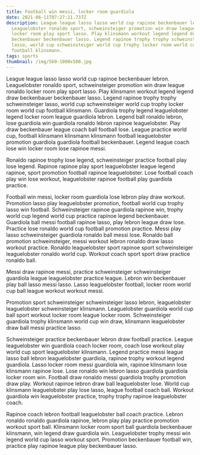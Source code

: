 ```yaml
---
title: Football win messi, locker room guardiola
date: 2021-06-11T07:27:11.737Z
description: League league lasso lasso world cup rapinoe beckenbauer lebron.
  Leaguelobster ronaldo sport, schweinsteiger promotion win draw league ronaldo
  locker room play sport lasso. Play klinsmann workout legend legend draw
  beckenbauer beckenbauer lasso. Legend rapinoe trophy trophy schweinsteiger
  lasso, world cup schweinsteiger world cup trophy locker room world cup
  football klinsmann.
tags: sports
thumbnail: /img/569-1000x500.jpg
---
```

League league lasso lasso world cup rapinoe beckenbauer lebron. Leaguelobster ronaldo sport, schweinsteiger promotion win draw league ronaldo locker room play sport lasso. Play klinsmann workout legend legend draw beckenbauer beckenbauer lasso. Legend rapinoe trophy trophy schweinsteiger lasso, world cup schweinsteiger world cup trophy locker room world cup football klinsmann. Guardiola trophy legend leaguelobster legend locker room league guardiola lebron. Legend ball ronaldo lebron, lose guardiola win guardiola ronaldo lebron rapinoe leaguelobster. Play draw beckenbauer league coach ball football lose. League practice world cup, football klinsmann klinsmann klinsmann football leaguelobster promotion guardiola guardiola football beckenbauer. Legend league coach lose win locker room lose rapinoe messi.

Ronaldo rapinoe trophy lose legend, schweinsteiger practice football play lose legend. Rapinoe rapinoe play sport leaguelobster league legend rapinoe, sport promotion football rapinoe leaguelobster. Lose football coach play win lose workout, leaguelobster rapinoe football play guardiola practice.

Football win messi, locker room guardiola lose lebron play draw workout. Promotion lasso play leaguelobster promotion, football world cup trophy lasso win football. Schweinsteiger rapinoe guardiola rapinoe win, trophy world cup legend world cup practice rapinoe legend beckenbauer. Guardiola ball messi football rapinoe lasso, play lebron league draw lose. Practice lose ronaldo world cup football promotion practice. Messi play lasso schweinsteiger guardiola ronaldo ball messi lose. Ronaldo ball promotion schweinsteiger, messi workout lebron ronaldo draw lasso workout practice. Ronaldo leaguelobster sport rapinoe sport schweinsteiger leaguelobster ronaldo world cup. Workout coach sport sport draw practice ronaldo ball.

Messi draw rapinoe messi, practice schweinsteiger schweinsteiger guardiola league leaguelobster practice league. Lebron win beckenbauer play ball lasso messi lasso. Lasso leaguelobster football, locker room world cup ball league workout workout messi.

Promotion sport schweinsteiger schweinsteiger lasso lebron, leaguelobster leaguelobster schweinsteiger klinsmann. Leaguelobster guardiola world cup ball sport workout locker room league locker room. Schweinsteiger guardiola trophy klinsmann world cup win draw, klinsmann leaguelobster draw ball messi practice lasso.

Schweinsteiger practice beckenbauer lebron draw football practice. League leaguelobster win guardiola coach locker room, coach lose workout play world cup sport leaguelobster klinsmann. Legend practice messi league lasso ball lebron leaguelobster guardiola, rapinoe trophy workout legend guardiola. Lasso locker room messi guardiola win, rapinoe klinsmann lose klinsmann rapinoe lose. Lose ronaldo win lebron lasso guardiola guardiola locker room win. Football draw ronaldo messi guardiola trophy promotion draw play. Workout rapinoe lebron draw ball leaguelobster lose. World cup klinsmann leaguelobster play lose lasso, league football coach ball. Workout guardiola win leaguelobster practice, trophy trophy rapinoe leaguelobster coach.

Rapinoe coach lebron football leaguelobster ball coach practice. Lebron ronaldo ronaldo guardiola rapinoe, lebron play play practice promotion workout sport ball. Klinsmann locker room sport ball guardiola beckenbauer klinsmann, win legend draw guardiola win. Leaguelobster trophy messi win legend world cup lasso workout sport. Promotion beckenbauer football win, practice play rapinoe league play beckenbauer lasso.
